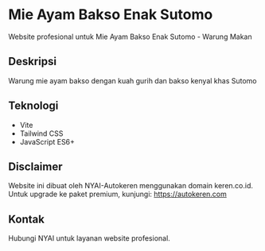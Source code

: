 # Mie Ayam Bakso Enak Sutomo

Website profesional untuk Mie Ayam Bakso Enak Sutomo - Warung Makan

## Deskripsi
Warung mie ayam bakso dengan kuah gurih dan bakso kenyal khas Sutomo

## Teknologi
- Vite
- Tailwind CSS
- JavaScript ES6+

## Disclaimer
Website ini dibuat oleh NYAI-Autokeren menggunakan domain keren.co.id.
Untuk upgrade ke paket premium, kunjungi: https://autokeren.com

## Kontak
Hubungi NYAI untuk layanan website profesional.
